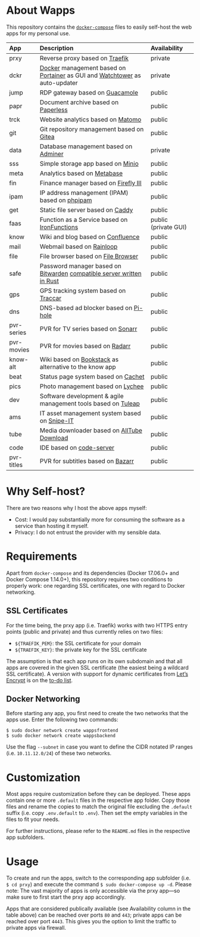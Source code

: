 # About Wapps

This repository contains the [``docker-compose``](https://docs.docker.com/compose/) files to easily self-host the web apps for my personal use.

| App  | Description | Availability |
| :--- | :---------- | :----------- |
| prxy | Reverse proxy based on [Traefik](https://traefik.io/) | private |
| dckr | [Docker](https://www.docker.com/) management based on [Portainer](https://portainer.io/) as GUI and [Watchtower](https://github.com/containrrr/watchtower) as auto-updater | private |
| jump | RDP gateway based on [Guacamole](https://guacamole.apache.org/) | public |
| papr | Document archive based on [Paperless](https://paperless.readthedocs.io/) | public |
| trck | Website analytics based on [Matomo](https://matomo.org/) | public |
| git  | Git repository management based on [Gitea](https://gitea.io/en-us/) | public |
| data | Database management based on [Adminer](https://www.adminer.org/) | private |
| sss  | Simple storage app based on [Minio](https://minio.io/) | public |
| meta | Analytics based on [Metabase](https://www.metabase.com/) | public |
| fin  | Finance manager based on [Firefly III](https://firefly-iii.org/) | public |
| ipam | IP address management (IPAM) based on [phpipam](https://github.com/pierrecdn/phpipam/) | public |
| get  | Static file server based on [Caddy](https://caddyserver.com/) | public |
| faas | Function as a Service based on [IronFunctions](http://open.iron.io/) | public (private GUI) |
| know | Wiki and blog based on [Confluence](https://www.atlassian.com/software/confluence/) | public |
| mail | Webmail based on [Rainloop](https://www.rainloop.net/) | public |
| file | File browser based on [File Browser](https://filebrowser.github.io/) | public |
| safe | Password manager based on [Bitwarden](https://bitwarden.com/) [compatible server written in Rust](https://github.com/mprasil/bitwarden_rs) | public |
| gps  | GPS tracking system based on [Traccar](https://www.traccar.org/) | public |
| dns  | DNS-based ad blocker based on [Pi-hole](https://pi-hole.net/) | public |
| pvr-series | PVR for TV series based on [Sonarr](https://sonarr.tv/) | public |
| pvr-movies | PVR for movies based on [Radarr](https://radarr.video/) | public |
| know-alt | Wiki based on [Bookstack](https://www.bookstackapp.com/) as alternative to the know app | public |
| beat | Status page system based on [Cachet](https://cachethq.io/) | public |
| pics | Photo management based on [Lychee](https://lychee.electerious.com/) | public |
| dev  | Software development & agile management tools based on [Tuleap](https://www.tuleap.org/) | public |
| ams  | IT asset management system based on [Snipe-IT](https://snipeitapp.com/) | public |
| tube | Media downloader based on [AllTube Download](http://alltubedownload.net/) | public |
| code | IDE based on [code-server](https://coder.com/) | public |
| pvr-titles | PVR for subtitles based on [Bazarr](https://www.bazarr.media/) | public |

# Why Self-host?

There are two reasons why I host the above apps myself:

* Cost: I would pay substantially more for consuming the software as a service than hosting it myself.
* Privacy: I do not entrust the provider with my sensible data.

# Requirements

Apart from ``docker-compose`` and its dependencies (Docker 17.06.0+ and Docker Compose 1.14.0+), this repository requires two conditions to properly work: one regarding SSL certificates, one with regard to Docker networking.

## SSL Certificates

For the time being, the prxy app (i.e. Traefik) works with two HTTPS entry points (public and private) and thus currently relies on two files:

* ``${TRAEFIK_PEM}``: the SSL certificate for your domain
* ``${TRAEFIK_KEY}``: the private key for the SSL certificate

The assumption is that each app runs on its own subdomain and that all apps are covered in the given SSL certificate (the easiest being a wildcard SSL certificate). A version with support for dynamic certificates from [Let’s Encrypt](https://letsencrypt.org/) is on the [to-do list](https://github.com/MichaelSchmidle/wapps/issues/3).

## Docker Networking

Before starting any app, you first need to create the two networks that the apps use. Enter the following two commands:

```
$ sudo docker network create wappsfrontend
$ sudo docker network create wappsbackend
```

Use the flag ``--subnet`` in case you want to define the CIDR notated IP ranges (i.e. ``10.11.12.0/24``) of these two networks.

# Customization

Most apps require customization before they can be deployed. These apps contain one or more ``.default`` files in the respective app folder. Copy those files and rename the copies to match the original file excluding the ``.default`` suffix (i.e. copy ``.env.default`` to ``.env``). Then set the empty variables in the files to fit your needs.

For further instructions, please refer to the ``README.md`` files in the respective app subfolders.

# Usage

To create and run the apps, switch to the corresponding app subfolder (i.e. ``$ cd prxy``) and execute the command ``$ sudo docker-compose up -d``. Please note: The vast majority of apps is only accessible via the prxy app—so make sure to first start the prxy app accordingly.

Apps that are considered publically available (see Availability column in the table above) can be reached over ports ``80`` and ``443``; private apps can be reached over port ``4443``. This gives you the option to limit the traffic to private apps via firewall.
